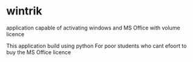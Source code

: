 # wintrik
application capable of activating windows and MS Office with volume licence

This application build using python
For poor students who cant efoort to buy the MS Office licence  
